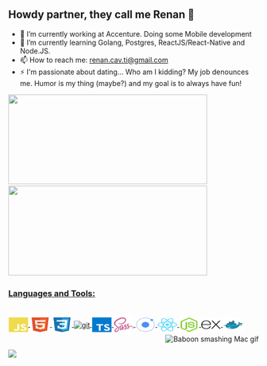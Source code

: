 ## Howdy partner, they call me Renan 👋

- 🔭 I’m currently working at Accenture. Doing some Mobile development
- 🌱 I’m currently learning Golang, Postgres, ReactJS/React-Native and Node.JS.
- 📫 How to reach me: renan.cav.ti@gmail.com
- ⚡ I'm passionate about dating... Who am I kidding? My job denounces me. Humor is my thing (maybe?) and my goal is to always have fun! 

<div>
  <a href="https://github.com/Renan-S">
  <img height="180em" width="400px" src="https://github-readme-stats.vercel.app/api?username=Renan-S&show_icons=true&theme=nightowl&include_all_commits=true&count_private=true"/>
  <img height="180em" width="400px" src="https://github-readme-stats.vercel.app/api/top-langs/?username=Renan-S&layout=compact&langs_count=7&theme=nightowl"/>
</div>
  <h3 align="left">Languages and Tools:</h3>
  <div style="display: inline_block"><br>   
  <a href="https://developer.mozilla.org/en-US/docs/Web/JavaScript" target="_blank"> <img align="center" alt="JavaScript icon" height="30" width="40" src="https://raw.githubusercontent.com/devicons/devicon/master/icons/javascript/javascript-plain.svg">
  <a href="https://developer.mozilla.org/en-US/docs/Web/HTML" target="_blank"> <img align="center" alt="HTML icon" height="30" width="40" src="https://raw.githubusercontent.com/devicons/devicon/master/icons/html5/html5-original.svg">
  <a href="https://developer.mozilla.org/en-US/docs/Web/CSS" target="_blank"> <img align="center" alt="CSS icon" height="30" width="40" src="https://raw.githubusercontent.com/devicons/devicon/master/icons/css3/css3-original.svg">
  <a href="https://git-scm.com/" target="_blank"> <img align="center" src="https://www.vectorlogo.zone/logos/git-scm/git-scm-icon.svg" alt="git" width="30" height="40">
  <a href="https://www.typescriptlang.org/docs/handbook/typescript-in-5-minutes.html" target="_blank"> <img align="center" alt="TypeScript icon" height="30" width="40" src="https://raw.githubusercontent.com/devicons/devicon/master/icons/typescript/typescript-plain.svg">
  <a href="https://sass-lang.com" target="_blank"> <img align="center" src="https://raw.githubusercontent.com/devicons/devicon/master/icons/sass/sass-original.svg" alt="Sass icon" width="40" height="40"> 
  <a href="https://ionicframework.com/" target="_blank"> <img align="center" alt="Ionic icon" height="30" width="40" src="https://raw.githubusercontent.com/devicons/devicon/master/icons/ionic/ionic-original.svg">
  <a href="https://reactjs.org/" target="_blank"> <img align="center" alt="React icon" height="30" width="40" src="https://raw.githubusercontent.com/devicons/devicon/master/icons/react/react-original.svg">    
   <a href="https://nodejs.org/en/" target="_blank"> <img align="center" alt="Nodejs icon" height="30" width="40" src="https://raw.githubusercontent.com/devicons/devicon/master/icons/nodejs/nodejs-original.svg">     
   <a href="https://expressjs.com/" target="_blank"> <img align="center" alt="ExpressJS icon" height="30" width="40" src="https://raw.githubusercontent.com/devicons/devicon/master/icons/express/express-original.svg">     
   <a href="https://www.docker.com/" target="_blank"> <img align="center" alt="Docker icon" height="30" width="40" src="https://raw.githubusercontent.com/devicons/devicon/master/icons/docker/docker-original.svg">     
   <img align="right" alt="Baboon smashing Mac gif" src="https://thumbs.gfycat.com/BasicComfortableIlsamochadegu-size_restricted.gif">
</div>
  
  ##
  
  <div> 
    <a href="https://www.linkedin.com/in/renancaval/" target="_blank"><img src="https://img.shields.io/badge/-LinkedIn-%230077B5?style=for-the-badge&logo=linkedin&logoColor=white" target="_blank">
</div>
    
